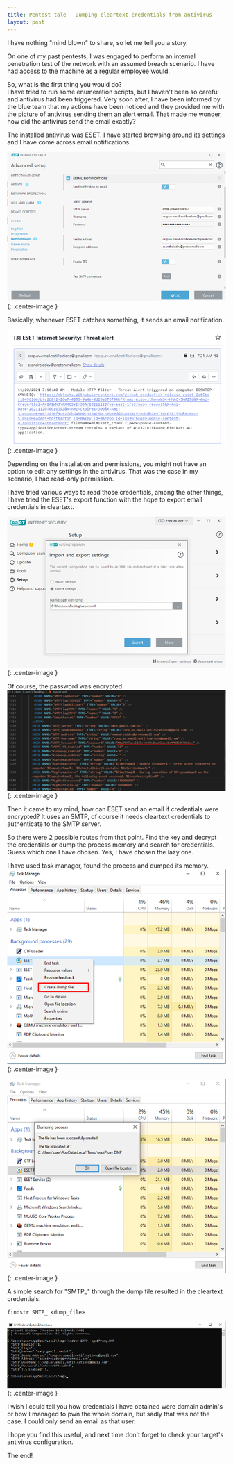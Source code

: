 ```yaml
---
title: Pentest tale - Dumping cleartext credentials from antivirus
layout: post
---
```


I have nothing "mind blown" to share, so let me tell you a story.

On one of my past pentests, I was engaged to perform an internal penetration test of the network with an assumed breach scenario. I have had access to the machine as a regular employee would.

So, what is the first thing you would do? <br/>
I have tried to run some enumeration scripts, but I haven't been so careful and antivirus had been triggered. Very soon after, I have been informed by the blue team that my actions have been noticed and they provided me with the picture of antivirus sending them an alert email. That made me wonder, how did the antivirus send the email exactly?

The installed antivirus was ESET. I have started browsing around its settings and I have come across email notifications.

![esset-email-notification-settings](/assets/eset-email-notification-settings.png){: .center-image }

Basically, whenever ESET catches something, it sends an email notification.

![esset-email-notification](/assets/eset-email-notification.png){: .center-image }

Depending on the installation and permissions, you might not have an option to edit any settings in the antivirus. That was the case in my scenario, I had read-only permission.

I have tried various ways to read those credentials, among the other things, I have tried the ESET's export function with the hope to export email credentials in cleartext.

![eset-export-settings](/assets/eset-export-settings.png){: .center-image }

Of course, the password was encrypted.
![eset-export-settings](/assets/eset-export-settings-enc-pass.png){: .center-image }

Then it came to my mind, how can ESET send an email if credentials were encrypted? It uses an SMTP, of course it needs cleartext credentials to authenticate to the SMTP server.

So there were 2 possible routes from that point. 
Find the key and decrypt the credentials or dump the process memory and search for credentials. 
Guess which one I have chosen. Yes, I have chosen the lazy one.

I have used task manager, found the process and dumped its memory.
![task-mgr-2](/assets/task-mgr-2.png){: .center-image }

![task-mgr-3](/assets/task-mgr-3.png){: .center-image }

A simple search for "SMTP_" through the dump file resulted in the cleartext credentials.
``` text
findstr SMTP_ <dump_file>
```

![findstr-cleartext-password](/assets/findstr-cleartext-password.png){: .center-image }

I wish I could tell you how credentials I have obtained were domain admin's or how I managed to pwn the whole domain, but sadly that was not the case. I could only send an email as that user.

I hope you find this useful, and next time don't forget to check your target's antivirus configuration.

The end!
